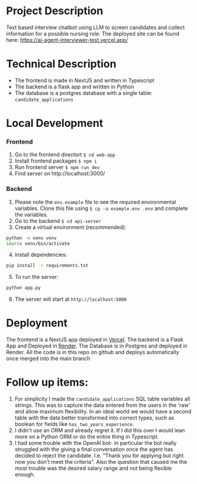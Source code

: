 
# Project Description
Text based interview chatbot using LLM to screen candidates and collect information for a possible nursing role. The deployed site can be found here: https://ai-agent-interviewer-test.vercel.app/

# Technical Description
* The frontend is made in NextJS and written in Typescript
* The backend is a flask app and written in Python
* The database is a postgres database with a single table: `candidate_applications`

# Local Development
### Frontend 
1. Go to the frontend directort `$ cd web-app`
2. Install frontend packages `$ npm i `
3. Run frontend server `$ npm run dev`
4. Find server on http://localhost:3000/

### Backend
1. Please note the `env.example` file to see the required environmental variables. Clone this file using `$ cp -a example.env .env` and complete the variables. 
2. Go to the backend `$ cd api-server`
3. Create a virtual environment (recommended):
```bash
python -m venv venv
source venv/bin/activate 
```
4. Install dependencies:
```bash
pip install -r requirements.txt
```
5. To run the server:
```bash
python app.py
```
6. The server will start at `http://localhost:5000`


# Deployment 
The frontend is a NextJS app deployed in [Vercel](https://vercel.com/). The backend is a Flask App and Deployed in [Render](https://render.com/). The Database is in Postgres and deployed in Render. All the code is in this repo on github and deploys automatically once merged into the main branch

# Follow up items:
1. For simplicity I made the `candidate_applications` SQL table variables all strings. This was to capture the data entered from the users in the 'raw' and allow maximum flexibility. In an ideal world we would have a second table with the data better transformed into correct types, such as boolean for fields like `has_two_years_experience`. 
2. I didn't use an ORM and already regret it. If I did this over I would lean more on a Python ORM or do the entire thing in Typescript. 
3. I had some trouble with the OpenAI bot- in particular the bot really struggled with the giving a final conversation once the agent has decided to reject the candidate. I.e. "Thank you for applying but right now you don't meet the criteria". Also the question that caused me the most trouble was the desired salary range and not being flexible enough. 
